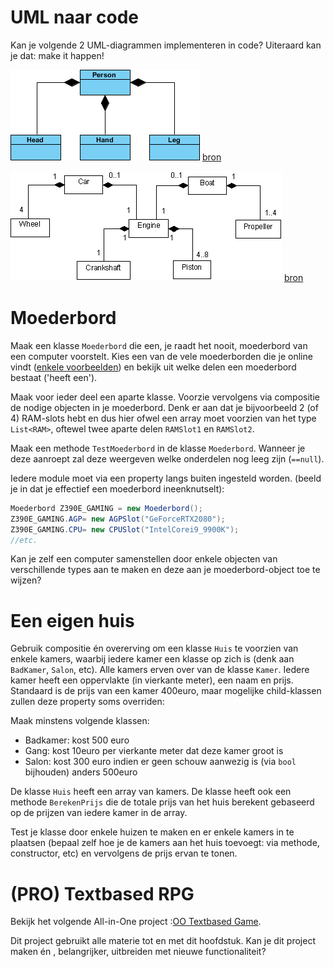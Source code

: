 # UML naar code

Kan je volgende 2 UML-diagrammen implementeren in code? Uiteraard kan je dat: make it happen!

![](/assets/6_klassen/compuml.png)
[bron](https://www.visual-paradigm.com/guide/uml-unified-modeling-language/uml-aggregation-vs-composition/)

![](/assets/6_klassen/multipplecompuml.png)
[bron](http://www.jot.fm/issues/issue_2004_11/column5/)

# Moederbord

Maak een klasse ``Moederbord`` die een, je raadt het nooit, moederbord van een computer voorstelt. Kies een van de vele moederborden die je online vindt ([enkele voorbeelden](https://www.google.com/search?biw=1368&bih=802&tbm=isch&sa=1&ei=4oK9XNqCKt3UmwXbk5-4Cg&q=motherboard+parts&oq=motherboard+parts&gs_l=img.3..0l10.1974.2413..2560...0.0..0.68.290.5......1....1..gws-wiz-img.aurN6S4Da0I#imgrc=_)) en bekijk uit welke delen een moederbord bestaat ('heeft een').

Maak voor ieder deel een aparte klasse. Voorzie vervolgens via compositie de nodige objecten in je moederbord. Denk er aan dat je bijvoorbeeld 2 (of 4) RAM-slots hebt en dus hier ofwel een array moet voorzien van het type ``List<RAM>``, oftewel twee aparte delen ``RAMSlot1`` en ``RAMSlot2``.

Maak een methode ``TestMoederbord`` in de klasse ``Moederbord``. Wanneer je deze aanroept zal deze weergeven welke onderdelen nog leeg zijn (``==null``).

Iedere module moet via een property langs buiten ingesteld worden. (beeld je in dat je effectief een moederbord ineenknutselt):

```csharp
Moederbord Z390E_GAMING = new Moederbord();
Z390E_GAMING.AGP= new AGPSlot("GeForceRTX2080");
Z390E_GAMING.CPU= new CPUSlot("IntelCorei9_9900K");
//etc.
```

Kan je zelf een computer samenstellen door enkele objecten van verschillende types aan te maken en deze aan je moederbord-object toe te wijzen? 


# Een eigen huis

Gebruik compositie én overerving om een klasse ``Huis`` te voorzien van enkele kamers, waarbij iedere kamer een klasse op zich is (denk aan ``BadKamer``, ``Salon``, etc). Alle kamers erven over van de klasse ``Kamer``.
Iedere kamer heeft een oppervlakte (in vierkante meter), een naam en prijs. Standaard is de prijs van een kamer 400euro, maar mogelijke child-klassen zullen deze property soms overriden:

Maak minstens volgende klassen:

* Badkamer: kost 500 euro
* Gang: kost 10euro per vierkante meter dat deze kamer groot is
* Salon: kost 300 euro indien er geen schouw aanwezig is (via ``bool`` bijhouden) anders 500euro


De klasse ``Huis`` heeft een array van kamers. De klasse heeft ook een methode ``BerekenPrijs`` die de totale prijs van het huis berekent gebaseerd op de prijzen van iedere kamer in de array.

Test je klasse door enkele huizen te maken en er enkele kamers in te plaatsen (bepaal zelf hoe je de kamers aan het huis toevoegt: via methode, constructor, etc) en vervolgens de prijs ervan te tonen.

# (PRO) Textbased RPG 
Bekijk het volgende All-in-One project :[OO Textbased Game](../A_DEEL2_AllInOne/2_OOTextGame.md).

Dit project gebruikt alle materie tot en met dit hoofdstuk. Kan je dit project maken én , belangrijker, uitbreiden met nieuwe functionaliteit?